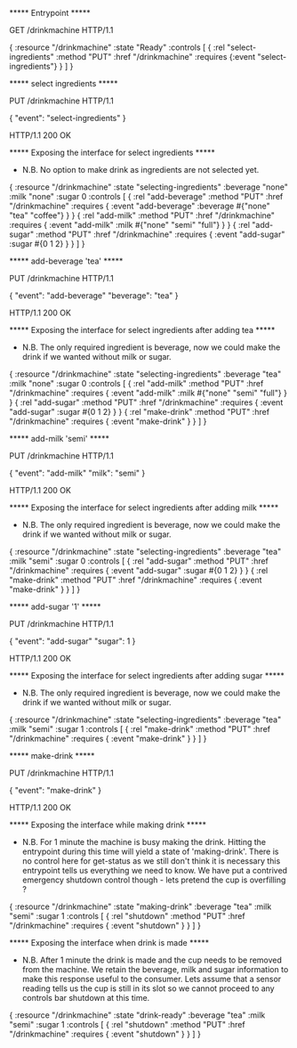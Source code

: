 ***** Entrypoint *****

GET /drinkmachine HTTP/1.1

{
  :resource "/drinkmachine"
  :state "Ready"
  :controls [
    {
      :rel "select-ingredients"
      :method "PUT"
      :href "/drinkmachine"
      :requires {:event "select-ingredients"}
    }
  ]
}

***** select ingredients *****

PUT /drinkmachine HTTP/1.1

{
    "event": "select-ingredients"
}

HTTP/1.1 200 OK


***** Exposing the interface for select ingredients *****
- N.B. No option to make drink as ingredients are not selected yet.

{
	:resource "/drinkmachine"
	:state "selecting-ingredients"
  :beverage "none"
	:milk "none"
  :sugar 0
	:controls [
    {
	    :rel "add-beverage"
	    :method "PUT"
	    :href "/drinkmachine"
	    :requires {
        :event "add-beverage"
		    :beverage #{"none" "tea" "coffee"}
		  }
    }
    {
	    :rel "add-milk"
	    :method "PUT"
	    :href "/drinkmachine"
	    :requires {
        :event "add-milk"
		    :milk #{"none" "semi" "full"}
		  }
    }
    {
	    :rel "add-sugar"
	    :method "PUT"
	    :href "/drinkmachine"
	    :requires {
        :event "add-sugar"
		    :sugar #{0 1 2}
		  }
    }
  ]
}


***** add-beverage 'tea' *****

PUT /drinkmachine HTTP/1.1

{
    "event": "add-beverage"
    "beverage": "tea"
}

HTTP/1.1 200 OK



***** Exposing the interface for select ingredients after adding tea *****
- N.B. The only required ingredient is beverage, now we could make the drink
if we wanted without milk or sugar.

{
	:resource "/drinkmachine"
	:state "selecting-ingredients"
  :beverage "tea"
	:milk "none"
  :sugar 0
	:controls [
    {
	    :rel "add-milk"
	    :method "PUT"
	    :href "/drinkmachine"
	    :requires {
        :event "add-milk"
		    :milk #{"none" "semi" "full"}
		  }
    }
    {
	    :rel "add-sugar"
	    :method "PUT"
	    :href "/drinkmachine"
	    :requires {
        :event "add-sugar"
		    :sugar #{0 1 2}
		  }
    }
    {
	    :rel "make-drink"
	    :method "PUT"
	    :href "/drinkmachine"
	    :requires {
        :event "make-drink"
		  }
    }
  ]
}


***** add-milk 'semi' *****

PUT /drinkmachine HTTP/1.1

{
    "event": "add-milk"
    "milk": "semi"
}

HTTP/1.1 200 OK


***** Exposing the interface for select ingredients after adding milk *****
- N.B. The only required ingredient is beverage, now we could make the drink
if we wanted without milk or sugar.

{
	:resource "/drinkmachine"
	:state "selecting-ingredients"
  :beverage "tea"
	:milk "semi"
  :sugar 0
	:controls [
    {
	    :rel "add-sugar"
	    :method "PUT"
	    :href "/drinkmachine"
	    :requires {
        :event "add-sugar"
		    :sugar #{0 1 2}
		  }
    }
    {
	    :rel "make-drink"
	    :method "PUT"
	    :href "/drinkmachine"
	    :requires {
        :event "make-drink"
		  }
    }
  ]
}


***** add-sugar '1' *****

PUT /drinkmachine HTTP/1.1

{
    "event": "add-sugar"
    "sugar": 1
}

HTTP/1.1 200 OK


***** Exposing the interface for select ingredients after adding sugar *****
- N.B. The only required ingredient is beverage, now we could make the drink
if we wanted without milk or sugar.

{
	:resource "/drinkmachine"
	:state "selecting-ingredients"
  :beverage "tea"
	:milk "semi"
  :sugar 1
	:controls [
    {
	    :rel "make-drink"
	    :method "PUT"
	    :href "/drinkmachine"
	    :requires {
        :event "make-drink"
		  }
    }
  ]
}


***** make-drink *****

PUT /drinkmachine HTTP/1.1

{
    "event": "make-drink"
}

HTTP/1.1 200 OK


***** Exposing the interface while making drink *****
- N.B. For 1 minute the machine is busy making the drink.
Hitting the entrypoint during this time will yield a state of 'making-drink'.
There is no control here for get-status as we still don't think it is necessary
this entrypoint tells us everything we need to know.  We have put a contrived
emergency shutdown control though - lets pretend the cup is overfilling ?

{
	:resource "/drinkmachine"
	:state "making-drink"
  :beverage "tea"
	:milk "semi"
  :sugar 1
	:controls [
    {
	    :rel "shutdown"
	    :method "PUT"
	    :href "/drinkmachine"
	    :requires {
        :event "shutdown"
		  }
    }
  ]
}


***** Exposing the interface when drink is made *****
- N.B. After 1 minute the drink is made and the cup needs to be removed from
the machine.  We retain the beverage, milk and sugar information to make this
response useful to the consumer.  Lets assume that a sensor reading tells us
the cup is still in its slot so we cannot proceed to any controls bar
shutdown at this time.

{
	:resource "/drinkmachine"
	:state "drink-ready"
  :beverage "tea"
	:milk "semi"
  :sugar 1
	:controls [
    {
	    :rel "shutdown"
	    :method "PUT"
	    :href "/drinkmachine"
	    :requires {
        :event "shutdown"
		  }
    }
  ]
}
